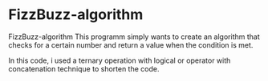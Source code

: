 # FizzBuzz-algorithm

FizzBuzz-algorithm
This programm simply wants to create an algorithm that checks for a certain number and return a value when the condition is met.

In this code, i used a ternary operation with logical or operator with concatenation technique to shorten the code.
